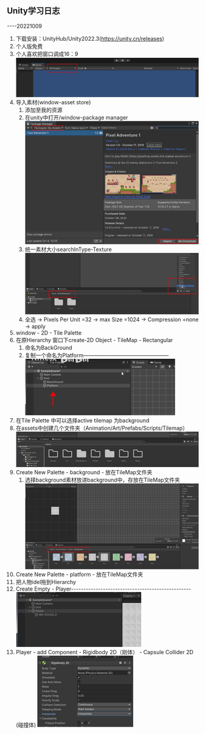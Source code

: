 ## Unity学习日志
----20221009

1. 下载安装：UnityHub/Unity2022.3(https://unity.cn/releases)
2. 个人版免费
3. 个人喜欢把窗口调成16：9
![](../img/16-9.png)
4. 导入素材(window-asset store)
   1. 添加至我的资源
   2. 在unity中打开/window-package manager
   ![](../img/packageManager.png)
   3. 统一素材大小searchInType-Texture
   ![](../img/textTure.png)
   4. 全选 -> Pixels Per Unit =32 -> max Size =1024 -> Compression =none -> apply
5. window - 2D - Tile Palette
6. 在原Hierarchy 窗口下create-2D Object - TileMap - Rectangular
   1. 命名为BackGround
   2. 复制一个命名为Platform————————————————
   ![](../img/backGround.png)
7. 在Tile Palette 中可以选择active tilemap 为background
8. 在assets中创建几个文件夹（Animation/Art/Prefabs/Scripts/Tilemap）
![](../img/files.png)
9. Create New Palette - background - 放在TileMap文件夹
   1. 选择background素材放进background中，存放在TileMap文件夹
   ![](../img/pixel.png)
10. Create New Palette - platform - 放在TileMap文件夹
11. 把人物idel拖到Hierarchy
12. Create Empty - Player-------------------------------------------------
![](../img/player.png)
13. Player - add Component - Rigidbody 2D（刚体） - Capsule Collider 2D (碰撞体)
![](../img/rigidbody.png)
